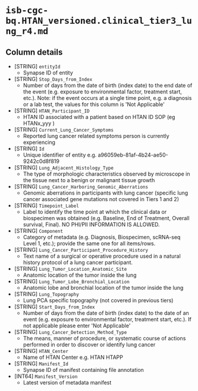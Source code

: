 # `isb-cgc-bq.HTAN_versioned.clinical_tier3_lung_r4.md`

## Column details

* [STRING]    `entityId`
  - Synapse ID of entity
* [STRING]    `Stop_Days_from_Index`
  - Number of days from the date of birth (index date) to the end date of the event (e.g. exposure to environmental factor, treatment start, etc.). Note: if the event occurs at a single time point, e.g. a diagnosis or a lab test, the values for this column is 'Not Applicable'
* [STRING]    `HTAN_Participant_ID`
  - HTAN ID associated with a patient based on HTAN ID SOP (eg HTANx_yyy )
* [STRING]    `Current_Lung_Cancer_Symptoms`
  - Reported lung cancer related symptoms person is currently experiencing
* [STRING]    `Id`
  - Unique identifier of entity e.g. a96059eb-81af-4b24-ae50-9242c0d8f819
* [STRING]    `Lung_Adjacent_Histology_Type`
  - The type of morphologic characteristics observed by microscope in the tissue next to a benign or malignant tissue growth
* [STRING]    `Lung_Cancer_Harboring_Genomic_Aberrations`
  - Genomic aberrations in participants with lung cancer (specific lung cancer associated gene mutations not covered in Tiers 1 and 2)
* [STRING]    `Timepoint_Label`
  - Label to identify the time point at which the clinical data or biospecimen was obtained (e.g. Baseline, End of Treatment, Overall survival, Final). NO PHI/PII INFORMATION IS ALLOWED.
* [STRING]    `Component`
  - Category of metadata (e.g. Diagnosis, Biospecimen, scRNA-seq Level 1, etc.); provide the same one for all items/rows.
* [STRING]    `Lung_Cancer_Participant_Procedure_History`
  - Text name of a surgical or operative procedure used in a natural history protocol of a lung cancer participant.
* [STRING]    `Lung_Tumor_Location_Anatomic_Site`
  - Anatomic location of the tumor inside the lung
* [STRING]    `Lung_Tumor_Lobe_Bronchial_Location`
  - Anatomic lobe and bronchial location of the tumor inside the lung
* [STRING]    `Lung_Topography`
  - Lung PCA specific topography (not covered in previous tiers)
* [STRING]    `Start_Days_from_Index`
  - Number of days from the date of birth (index date) to the date of an event (e.g. exposure to environmental factor, treatment start, etc.). If not applicable please enter 'Not Applicable'
* [STRING]    `Lung_Cancer_Detection_Method_Type`
  - The means, manner of procedure, or systematic course of actions performed in order to discover or identify lung cancer
* [STRING]    `HTAN_Center`
  - Name of HTAN Center e.g. HTAN HTAPP
* [STRING]    `Manifest_Id`
  - Synapse ID of manifest containing file annotation
* [INT64]    `Manifest_Version`
  - Latest version of metadata manifest

